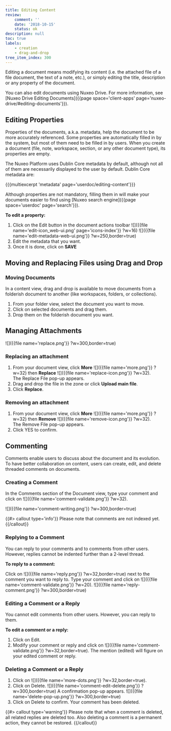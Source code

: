 ```yaml
---
title: Editing Content
review:
    comment: ''
    date: '2018-10-15'
    status: ok
description: null
toc: true
labels:
    - creation
    - drag-and-drop
tree_item_index: 300
---
```

Editing a document means modifying its content (i.e. the attached file of a file document, the text of a note, etc.), or simply editing the title, description or any property of the document.

You can also edit documents using Nuxeo Drive. For more information, see [Nuxeo Drive Editing Documents]({{page space='client-apps' page='nuxeo-drive/#editing-documents'}}).

## Editing Properties

Properties of the documents, a.k.a. metadata, help the document to be more accurately referenced. Some properties are automatically filled in by the system, but most of them need to be filled in by users. When you create a document (file, note, workspace, section, or any other document type), its properties are empty.

The Nuxeo Platform uses Dublin Core metadata by default, although not all of them are necessarily displayed to the user by default. Dublin Core metadata are:

{{{multiexcerpt 'metadata' page='userdoc/editing-content'}}}

Although properties are not mandatory, filling them in will make your documents easier to find using [Nuxeo search engine]({{page space='userdoc' page='search'}}).

**To edit a property:**

1. Click on the Edit button in the document actions toolbar ![]({{file name='edit-icon_web-ui.png' page='icons-index'}} ?w=16)
    ![]({{file name='edit-metadata-web-ui.png'}} ?w=250,border=true)
2. Edit the metadata that you want.
3. Once it is done, click on **SAVE**

## Moving and Replacing Files using Drag and Drop

### Moving Documents

In a content view, drag and drop is available to move documents from a folderish document to another (like workspaces, folders, or collections).

1. From your folder view, select the document you want to move.
2. Click on selected documents and drag them.
3. Drop them on the folderish document you want.

## Managing Attachments

![]({{file name='replace.png'}} ?w=300,border=true)

### Replacing an attachment

1. From your document view, click **More** ![]({{file name='more.png'}} ?w=32) then **Replace** ![]({{file name='replace-icon.png'}} ?w=32).
<br>The Replace File pop-up appears.
1. Drag and drop the file in the zone or click **Upload main file**.
1. Click **Replace**.

### Removing an attachment

1. From your document view, click **More** ![]({{file name='more.png'}} ?w=32) then **Remove** ![]({{file name='remove-icon.png'}} ?w=32).
<br>The Remove File pop-up appears.
1. Click YES to confirm.

## Commenting

Comments enable users to discuss about the document and its evolution. To have better collaboration on content, users can create, edit, and delete threaded comments on documents.

### Creating a Comment

In the Comments section of the Document view, type your comment and click on ![]({{file name='comment-validate.png'}} ?w=32).

![]({{file name='comment-writing.png'}} ?w=300,border=true)

{{#> callout type='info'}} Please note that comments are not indexed yet.{{/callout}}

### Replying to a Comment
You can reply to your comments and to comments from other users. However, replies cannot be indented further than a 2-level thread.

**To reply to a comment:**

Click on ![]({{file name='reply.png'}} ?w=32,border=true) next to the comment you want to reply to.
Type your comment and click on ![]({{file name='comment-validate.png'}} ?w=20).
![]({{file name='reply-comment.png'}} ?w=300,border=true)

### Editing a Comment or a Reply
You cannot edit comments from other users. However, you can reply to them.

**To edit a comment or a reply:**

1. Click on Edit.
1. Modify your comment or reply and click on ![]({{file name='comment-validate.png'}} ?w=32,border=true).
The mention (edited) will figure on your edited comment or reply.

### Deleting a Comment or a Reply

1. Click on ![]({{file name='more-dots.png'}} ?w=32,border=true).
1. Click on Delete. ![]({{file name='comment-edit-delete.png'}} ?w=300,border=true) A confirmation pop-up appears. ![]({{file name='delete-pop-up.png'}} ?w=300,border=true)
1. Click on Delete to confirm. Your comment has been deleted.

{{#> callout type='warning'}} Please note that when a comment is deleted, all related replies are deleted too. Also deleting a comment is a permanent action, they cannot be restored. {{/callout}}
